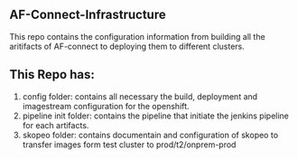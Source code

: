 ## AF-Connect-Infrastructure

This repo contains the configuration information from building all the aritifacts of AF-connect to deploying them to different clusters.


## This Repo has:
1. config folder: contains all necessary the build, deployment and imagestream configuration for the openshift.
2. pipeline init folder: contains the pipeline that initiate the jenkins pipeline for each artifacts.
3. skopeo folder: contains documentain and configuration of skopeo to transfer images form test cluster to prod/t2/onprem-prod